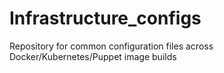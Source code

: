 # Infrastructure_configs

Repository for common configuration files across Docker/Kubernetes/Puppet image builds
